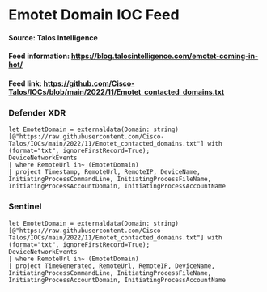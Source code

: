 # Emotet Domain IOC Feed

#### Source: Talos Intelligence
#### Feed information: https://blog.talosintelligence.com/emotet-coming-in-hot/
#### Feed link: https://github.com/Cisco-Talos/IOCs/blob/main/2022/11/Emotet_contacted_domains.txt

### Defender XDR
```
let EmotetDomain = externaldata(Domain: string)[@"https://raw.githubusercontent.com/Cisco-Talos/IOCs/main/2022/11/Emotet_contacted_domains.txt"] with (format="txt", ignoreFirstRecord=True);
DeviceNetworkEvents
| where RemoteUrl in~ (EmotetDomain)
| project Timestamp, RemoteUrl, RemoteIP, DeviceName, InitiatingProcessCommandLine, InitiatingProcessFileName, InitiatingProcessAccountDomain, InitiatingProcessAccountName
```


### Sentinel
```
let EmotetDomain = externaldata(Domain: string)[@"https://raw.githubusercontent.com/Cisco-Talos/IOCs/main/2022/11/Emotet_contacted_domains.txt"] with (format="txt", ignoreFirstRecord=True);
DeviceNetworkEvents
| where RemoteUrl in~ (EmotetDomain)
| project TimeGenerated, RemoteUrl, RemoteIP, DeviceName, InitiatingProcessCommandLine, InitiatingProcessFileName, InitiatingProcessAccountDomain, InitiatingProcessAccountName
```

